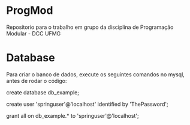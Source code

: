 # ProgMod
Repositorio para o trabalho em grupo da disciplina de Programação Modular - DCC UFMG

# Database
Para criar o banco de dados, execute os seguintes comandos no mysql, antes de rodar o código:

create database db_example;

create user 'springuser'@'localhost' identified by 'ThePassword';

grant all on db_example.* to 'springuser'@'localhost';
